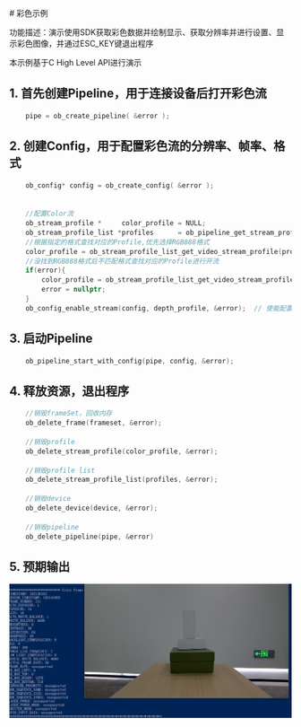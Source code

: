 # 彩色示例

功能描述：演示使用SDK获取彩色数据并绘制显示、获取分辨率并进行设置、显示彩色图像，并通过ESC_KEY键退出程序

本示例基于C High Level API进行演示

## 1. 首先创建Pipeline，用于连接设备后打开彩色流
```c
    pipe = ob_create_pipeline( &error );
```

## 2. 创建Config，用于配置彩色流的分辨率、帧率、格式
```c
    ob_config* config = ob_create_config( &error );


    //配置Color流
    ob_stream_profile *     color_profile = NULL;
    ob_stream_profile_list *profiles      = ob_pipeline_get_stream_profile_list(pipe, OB_SENSOR_Color, &error);
    //根据指定的格式查找对应的Profile,优先选择RGB888格式
    color_profile = ob_stream_profile_list_get_video_stream_profile(profiles, 640, OB_HEIGHT_ANY, OB_FORMAT_RGB, 30, &error);
    //没找到RGB888格式后不匹配格式查找对应的Profile进行开流
    if(error){
        color_profile = ob_stream_profile_list_get_video_stream_profile(profiles, 640, OB_HEIGHT_ANY, OB_FORMAT_ANY, 30, &error);
        error = nullptr;
    }
    ob_config_enable_stream(config, depth_profile, &error);  // 使能配置
```

## 3. 启动Pipeline
```c
    ob_pipeline_start_with_config(pipe, config, &error);
```

## 4. 释放资源，退出程序
```c
    //销毁frameSet，回收内存
    ob_delete_frame(frameset, &error);
    
    //销毁profile
    ob_delete_stream_profile(color_profile, &error);
    
    //销毁profile list
    ob_delete_stream_profile_list(profiles, &error);
    
    //销毁device
    ob_delete_device(device, &error);
    
    //销毁pipeline
    ob_delete_pipeline(pipe, &error)
```

## 5. 预期输出

![image](Image/color_viewer.png)
